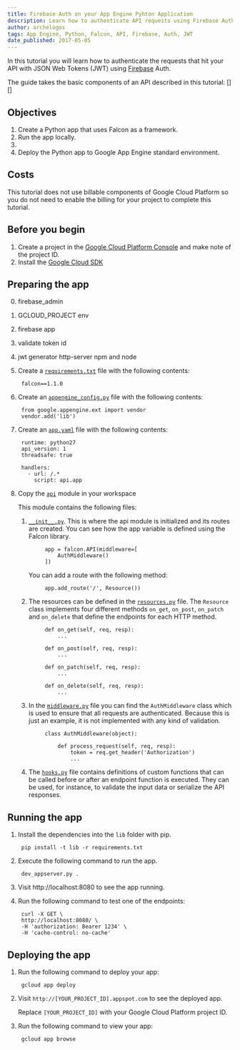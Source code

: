 ```yaml
---
title: Firebase Auth on your App Engine Pyhton Application
description: Learn how to authenticate API requests using Firebase Auth on App Engine
author: archelogos
tags: App Engine, Python, Falcon, API, Firebase, Auth, JWT
date_published: 2017-05-05
---
```

In this tutorial you will learn how to authenticate the requests that hit your API with JSON Web Tokens (JWT) using
[Firebase][Firebase] Auth.

The guide takes the basic components of an API described in this tutorial: [][]

[Firebase]: https://firebase.google.com/
[python]: https://www.python.org/
[falcon]: https://falconframework.org/

## Objectives

1. Create a Python app that uses Falcon as a framework.
2. Run the app locally.
4. 
3. Deploy the Python app to Google App Engine standard environment.

## Costs

This tutorial does not use billable components of Google Cloud Platform so
you do not need to enable the billing for your project to complete this tutorial.

## Before you begin

1.  Create a project in the [Google Cloud Platform Console](https://console.cloud.google.com/) and make note of the project ID.
2.  Install the [Google Cloud SDK](https://cloud.google.com/sdk/)

## Preparing the app

0. firebase_admin
1. GCLOUD_PROJECT env
2. firebase app
3. validate token id
4. jwt generator http-server npm and node

1. Create a [`requirements.txt`][requirements] file with the following contents:

        falcon==1.1.0

2. Create an [`appengine_config.py`][appengine_config] file with the following contents:

        from google.appengine.ext import vendor
        vendor.add('lib')

3. Create an [`app.yaml`][app] file with the following contents:

        runtime: python27
        api_version: 1
        threadsafe: true

        handlers:
          - url: /.*
            script: api.app

4. Copy the [`api`][api] module in your workspace

    This module contains the following files:

    1. [`__init__.py`][init]. This is where the api module is initialized and its routes are created.
    You can see how the app variable is defined using the Falcon library.

                app = falcon.API(middleware=[
                    AuthMiddleware()
                ])

        You can add a route with the following method:

                app.add_route('/', Resource())

    2. The resources can be defined in the [`resources.py`][resources] file. The `Resource` class
    implements four different methods `on_get`, `on_post`, `on_patch` and `on_delete`
    that define the endpoints for each HTTP method.

                def on_get(self, req, resp):
                    ...

                def on_post(self, req, resp):
                    ...

                def on_patch(self, req, resp):
                    ...

                def on_delete(self, req, resp):
                    ...

    3. In the [`middleware.py`][middleware] file you can find the `AuthMiddleware` class
    which is used to ensure that all requests are authenticated.
    Because this is just an example, it is not implemented with any kind
    of validation.

                class AuthMiddleware(object):

                    def process_request(self, req, resp):
                        token = req.get_header('Authorization')
                        ...

    4. The [`hooks.py`][hooks] file contains definitions of custom functions that can be called
    before or after an endpoint function is executed. They can be used, for instance, to validate
    the input data or serialize the API responses.

## Running the app

1. Install the dependencies into the `lib` folder with pip.

        pip install -t lib -r requirements.txt

2. Execute the following command to run the app.

        dev_appserver.py .

3. Visit http://localhost:8080 to see the app running.

4. Run the following command to test one of the endpoints:

        curl -X GET \
        http://localhost:8080/ \
        -H 'authorization: Bearer 1234' \
        -H 'cache-control: no-cache'

## Deploying the app

1. Run the following command to deploy your app:

        gcloud app deploy

2. Visit `http://[YOUR_PROJECT_ID].appspot.com` to see the deployed app.

    Replace `[YOUR_PROJECT_ID]` with your Google Cloud Platform project ID.

3. Run the following command to view your app:

        gcloud app browse

[requirements]: https://github.com/GoogleCloudPlatform/community/tree/master/tutorials/appengine-python-falcon/requirements.txt
[appengine_config]: https://github.com/GoogleCloudPlatform/community/tree/master/tutorials/appengine-python-falcon/appengine_config.py
[app]: https://github.com/GoogleCloudPlatform/community/tree/master/tutorials/appengine-python-falcon/app.yaml
[api]: https://github.com/GoogleCloudPlatform/community/tree/master/tutorials/appengine-python-falcon/api
[init]: https://github.com/GoogleCloudPlatform/community/tree/master/tutorials/appengine-python-falcon/api/__init__.py
[resources]: https://github.com/GoogleCloudPlatform/community/tree/master/tutorials/appengine-python-falcon/api/resources.py
[middleware]: https://github.com/GoogleCloudPlatform/community/tree/master/tutorials/appengine-python-falcon/api/middleware.py
[hooks]: https://github.com/GoogleCloudPlatform/community/tree/master/tutorials/appengine-python-falcon/api/hooks.py
